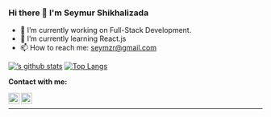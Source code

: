 ### Hi there 👋 I'm Seymur Shikhalizada





- 🔭 I’m currently working on Full-Stack Development.
- 🌱 I’m currently learning React.js
- 📫 How to reach me: seymzr@gmail.com
 
 [![’s github stats](https://github-readme-stats.vercel.app/api?username=seymzr)](https://github.com/seymzr)
[![Top Langs](https://github-readme-stats.vercel.app/api/top-langs/?username=seymzr&layout=compact)](https://github.com/seymzr)




**Contact with me:** 

<a href="https://www.instagram.com/seymzr/" target="blank"><img align="left" src="https://cdn.jsdelivr.net/npm/simple-icons@3.0.1/icons/instagram.svg" height="22" width="22" /></a>

<a href="https://www.facebook.com/seymzr/" target="blank"><img align="left" src="https://cdn.jsdelivr.net/npm/simple-icons@3.0.1/icons/facebook.svg" height="22" width="22" /></a>



<br />
<hr />

